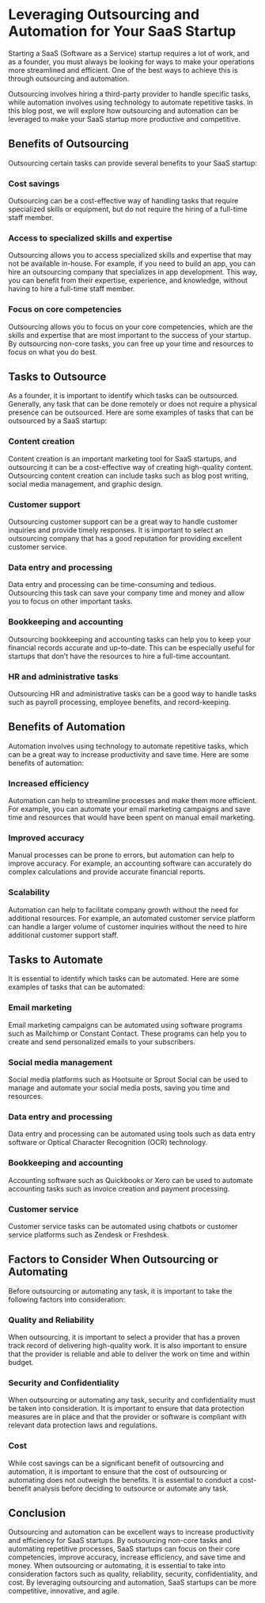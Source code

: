 # Leveraging Outsourcing and Automation for Your SaaS Startup

Starting a SaaS (Software as a Service) startup requires a lot of work, and as a founder, you must always be looking for ways to make your operations more streamlined and efficient. One of the best ways to achieve this is through outsourcing and automation. 

Outsourcing involves hiring a third-party provider to handle specific tasks, while automation involves using technology to automate repetitive tasks. In this blog post, we will explore how outsourcing and automation can be leveraged to make your SaaS startup more productive and competitive.

## Benefits of Outsourcing

Outsourcing certain tasks can provide several benefits to your SaaS startup:

### Cost savings

Outsourcing can be a cost-effective way of handling tasks that require specialized skills or equipment, but do not require the hiring of a full-time staff member. 

### Access to specialized skills and expertise

Outsourcing allows you to access specialized skills and expertise that may not be available in-house. For example, if you need to build an app, you can hire an outsourcing company that specializes in app development. This way, you can benefit from their expertise, experience, and knowledge, without having to hire a full-time staff member.

### Focus on core competencies

Outsourcing allows you to focus on your core competencies, which are the skills and expertise that are most important to the success of your startup. By outsourcing non-core tasks, you can free up your time and resources to focus on what you do best.

## Tasks to Outsource

As a founder, it is important to identify which tasks can be outsourced. Generally, any task that can be done remotely or does not require a physical presence can be outsourced. Here are some examples of tasks that can be outsourced by a SaaS startup:

### Content creation

Content creation is an important marketing tool for SaaS startups, and outsourcing it can be a cost-effective way of creating high-quality content. Outsourcing content creation can include tasks such as blog post writing, social media management, and graphic design.

### Customer support

Outsourcing customer support can be a great way to handle customer inquiries and provide timely responses. It is important to select an outsourcing company that has a good reputation for providing excellent customer service.

### Data entry and processing

Data entry and processing can be time-consuming and tedious. Outsourcing this task can save your company time and money and allow you to focus on other important tasks.

### Bookkeeping and accounting

Outsourcing bookkeeping and accounting tasks can help you to keep your financial records accurate and up-to-date. This can be especially useful for startups that don’t have the resources to hire a full-time accountant.

### HR and administrative tasks

Outsourcing HR and administrative tasks can be a good way to handle tasks such as payroll processing, employee benefits, and record-keeping.

## Benefits of Automation

Automation involves using technology to automate repetitive tasks, which can be a great way to increase productivity and save time. Here are some benefits of automation:

### Increased efficiency

Automation can help to streamline processes and make them more efficient. For example, you can automate your email marketing campaigns and save time and resources that would have been spent on manual email marketing.

### Improved accuracy

Manual processes can be prone to errors, but automation can help to improve accuracy. For example, an accounting software can accurately do complex calculations and provide accurate financial reports.

### Scalability

Automation can help to facilitate company growth without the need for additional resources. For example, an automated customer service platform can handle a larger volume of customer inquiries without the need to hire additional customer support staff.

## Tasks to Automate

It is essential to identify which tasks can be automated. Here are some examples of tasks that can be automated:

### Email marketing

Email marketing campaigns can be automated using software programs such as Mailchimp or Constant Contact. These programs can help you to create and send personalized emails to your subscribers.

### Social media management

Social media platforms such as Hootsuite or Sprout Social can be used to manage and automate your social media posts, saving you time and resources.

### Data entry and processing

Data entry and processing can be automated using tools such as data entry software or Optical Character Recognition (OCR) technology.

### Bookkeeping and accounting

Accounting software such as Quickbooks or Xero can be used to automate accounting tasks such as invoice creation and payment processing.

### Customer service

Customer service tasks can be automated using chatbots or customer service platforms such as Zendesk or Freshdesk.

## Factors to Consider When Outsourcing or Automating

Before outsourcing or automating any task, it is important to take the following factors into consideration:

### Quality and Reliability 

When outsourcing, it is important to select a provider that has a proven track record of delivering high-quality work. It is also important to ensure that the provider is reliable and able to deliver the work on time and within budget.

### Security and Confidentiality

When outsourcing or automating any task, security and confidentiality must be taken into consideration. It is important to ensure that data protection measures are in place and that the provider or software is compliant with relevant data protection laws and regulations.

### Cost

While cost savings can be a significant benefit of outsourcing and automation, it is important to ensure that the cost of outsourcing or automating does not outweigh the benefits. It is essential to conduct a cost-benefit analysis before deciding to outsource or automate any task.

## Conclusion

Outsourcing and automation can be excellent ways to increase productivity and efficiency for SaaS startups. By outsourcing non-core tasks and automating repetitive processes, SaaS startups can focus on their core competencies, improve accuracy, increase efficiency, and save time and money. When outsourcing or automating, it is essential to take into consideration factors such as quality, reliability, security, confidentiality, and cost. By leveraging outsourcing and automation, SaaS startups can be more competitive, innovative, and agile.